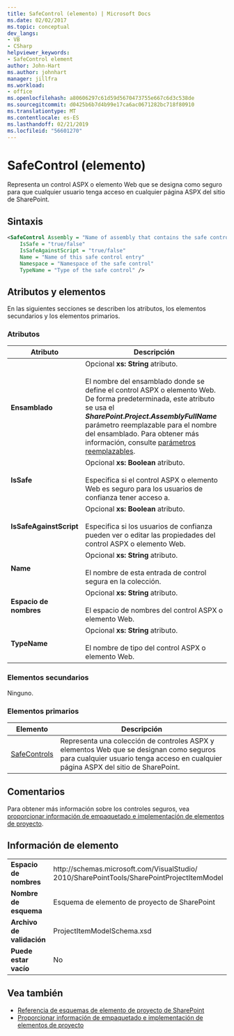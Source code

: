 ```yaml
---
title: SafeControl (elemento) | Microsoft Docs
ms.date: 02/02/2017
ms.topic: conceptual
dev_langs:
- VB
- CSharp
helpviewer_keywords:
- SafeControl element
author: John-Hart
ms.author: johnhart
manager: jillfra
ms.workload:
- office
ms.openlocfilehash: a80606297c61d59d5670473755e667c6d3c538de
ms.sourcegitcommit: d0425b6b7d4b99e17ca6ac0671282bc718f80910
ms.translationtype: MT
ms.contentlocale: es-ES
ms.lasthandoff: 02/21/2019
ms.locfileid: "56601270"
---
```

# <a name="safecontrol-element"></a>SafeControl (elemento)
  Representa un control ASPX o elemento Web que se designa como seguro para que cualquier usuario tenga acceso en cualquier página ASPX del sitio de SharePoint.

## <a name="syntax"></a>Sintaxis

```xml
<SafeControl Assembly = "Name of assembly that contains the safe control"
    IsSafe = "true/false"
    IsSafeAgainstScript = "true/false"
    Name = "Name of this safe control entry"
    Namespace = "Namespace of the safe control"
    TypeName = "Type of the safe control" />
```

## <a name="attributes-and-elements"></a>Atributos y elementos
 En las siguientes secciones se describen los atributos, los elementos secundarios y los elementos primarios.

### <a name="attributes"></a>Atributos

|Atributo|Descripción|
|---------------|-----------------|
|**Ensamblado**|Opcional **xs: String** atributo.<br /><br /> El nombre del ensamblado donde se define el control ASPX o elemento Web. De forma predeterminada, este atributo se usa el **$SharePoint.Project.AssemblyFullName$** parámetro reemplazable para el nombre del ensamblado. Para obtener más información, consulte [parámetros reemplazables](../sharepoint/replaceable-parameters.md).|
|**IsSafe**|Opcional **xs: Boolean** atributo.<br /><br /> Especifica si el control ASPX o elemento Web es seguro para los usuarios de confianza tener acceso a.|
|**IsSafeAgainstScript**|Opcional **xs: Boolean** atributo.<br /><br /> Especifica si los usuarios de confianza pueden ver o editar las propiedades del control ASPX o elemento Web.|
|**Name**|Opcional **xs: String** atributo.<br /><br /> El nombre de esta entrada de control segura en la colección.|
|**Espacio de nombres**|Opcional **xs: String** atributo.<br /><br /> El espacio de nombres del control ASPX o elemento Web.|
|**TypeName**|Opcional **xs: String** atributo.<br /><br /> El nombre de tipo del control ASPX o elemento Web.|

### <a name="child-elements"></a>Elementos secundarios
 Ninguno.

### <a name="parent-elements"></a>Elementos primarios

|Elemento|Descripción|
|-------------|-----------------|
|[SafeControls](../sharepoint/safecontrols-element.md)|Representa una colección de controles ASPX y elementos Web que se designan como seguros para cualquier usuario tenga acceso en cualquier página ASPX del sitio de SharePoint.|

## <a name="remarks"></a>Comentarios
 Para obtener más información sobre los controles seguros, vea [proporcionar información de empaquetado e implementación de elementos de proyecto](../sharepoint/providing-packaging-and-deployment-information-in-project-items.md).

## <a name="element-information"></a>Información de elemento

|||
|-|-|
|**Espacio de nombres**|http<nolink>://schemas.microsoft.com/VisualStudio/<br>2010/SharePointTools/SharePointProjectItemModel|
|**Nombre de esquema**|Esquema de elemento de proyecto de SharePoint|
|**Archivo de validación**|ProjectItemModelSchema.xsd|
|**Puede estar vacío**|No|

## <a name="see-also"></a>Vea también
- [Referencia de esquemas de elemento de proyecto de SharePoint](../sharepoint/sharepoint-project-item-schema-reference.md)
- [Proporcionar información de empaquetado e implementación de elementos de proyecto](../sharepoint/providing-packaging-and-deployment-information-in-project-items.md)
